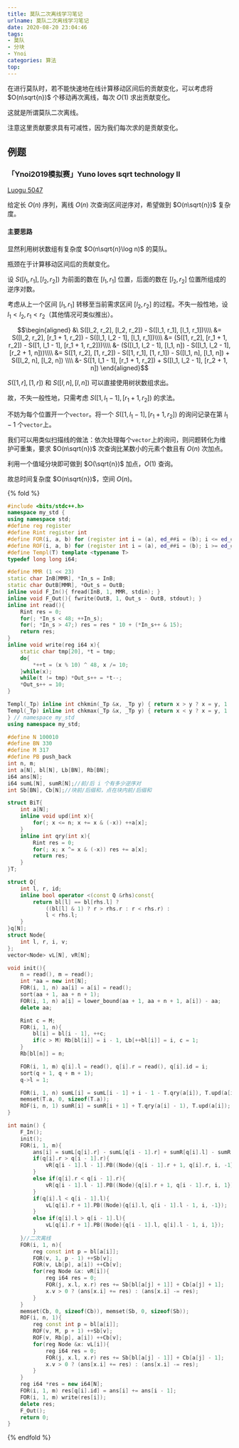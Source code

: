 ```yaml
---
title: 莫队二次离线学习笔记
urlname: 莫队二次离线学习笔记
date: 2020-08-20 23:04:46
tags:
- 莫队
- 分块
- Ynoi
categories: 算法
top:
---
```


在进行莫队时，若不能快速地在线计算移动区间后的贡献变化，可以考虑将 $O(n\sqrt{n})$ 个移动再次离线，每次 $O(1)$ 求出贡献变化。

这就是所谓莫队二次离线。

注意这里贡献要求具有可减性，因为我们每次求的是贡献变化。

<!-- more -->

## 例题

### 「Ynoi2019模拟赛」Yuno loves sqrt technology II

[Luogu 5047](https://www.luogu.com.cn/problem/P5047)

给定长 $O(n)$ 序列，离线 $O(n)$ 次查询区间逆序对，希望做到 $O(n\sqrt{n})$ 复杂度。

#### 主要思路

显然利用树状数组有复杂度 $O(n\sqrt{n}\log n)$ 的莫队。

瓶颈在于计算移动区间后的贡献变化。

设 $S([l_1, r_1], [l_2, r_2])$ 为前面的数在 $[l_1, r_1]$ 位置，后面的数在 $[l_2, r_2]$ 位置所组成的逆序对数。

考虑从上一个区间 $[l_1, r_1]$ 转移至当前需求区间 $[l_2, r_2]$ 的过程。不失一般性地，设 $l_1 < l_2, r_1 < r_2$（其他情况可类似推出）。

$$\begin{aligned}
  &\ S([l_2, r_2], [l_2, r_2]) - S([l_1, r_1], [l_1, r_1])\\\\
  &= S([l_2, r_2], [r_1 + 1, r_2]) - S([l_1, l_2 - 1], [l_1, r_1])\\\\
  &= (S([1, r_2], [r_1 + 1, r_2]) - S([1, l_1 - 1], [r_1 + 1, r_2]))\\\\
  &- (S([l_1, l_2 - 1], [l_1, n]) - S([l_1, l_2 - 1], [r_2 + 1, n]))\\\\
  &= S([1, r_2], [1, r_2]) - S([1, r_1], [1, r_1]) - S([l_1, n], [l_1, n]) + S([l_2, n], [l_2, n]) \\\\
  &- S([1, l_1 - 1], [r_1 + 1, r_2]) + S([l_1, l_2 - 1], [r_2 + 1, n])
\end{aligned}$$

$S([1, r], [1, r])$ 和 $S([l, n], [l, n])$ 可以直接使用树状数组求出。

故，不失一般性地，只需考虑 $S([1, l_1 - 1], [r_1 + 1, r_2])$ 的求法。

不妨为每个位置开一个`vector`。将一个 $S([1, l_1 - 1], [r_1 + 1, r_2])$ 的询问记录在第 $l_1 - 1$ 个`vector`上。

我们可以用类似扫描线的做法：依次处理每个`vector`上的询问，则问题转化为维护可重集，要求 $O(n\sqrt{n})$ 次查询比某数小的元素个数且有 $O(n)$ 次加点。

利用一个值域分块即可做到 $O(\sqrt{n})$ 加点，$O(1)$ 查询。

故总时间复杂度 $O(n\sqrt{n})$，空间 $O(n)$。

{% fold %}
```cpp
#include <bits/stdc++.h>
namespace my_std {
using namespace std;
#define reg register
#define Rint register int
#define FOR(i, a, b) for (register int i = (a), ed_##i = (b); i <= ed_##i; ++i)
#define ROF(i, a, b) for (register int i = (a), ed_##i = (b); i >= ed_##i; --i)
#define Templ(T) template <typename T>
typedef long long i64;

#define MMR (1 << 23)
static char InB[MMR], *In_s = InB;
static char OutB[MMR], *Out_s = OutB;
inline void F_In(){ fread(InB, 1, MMR, stdin); }
inline void F_Out(){ fwrite(OutB, 1, Out_s - OutB, stdout); }
inline int read(){
    Rint res = 0;
    for(; *In_s < 48; ++In_s);
    for(; *In_s > 47;) res = res * 10 + (*In_s++ & 15);
    return res;
}
inline void write(reg i64 x){
    static char tmp[20], *t = tmp;
    do{
        *++t = (x % 10) ^ 48, x /= 10;
    }while(x);
    while(t != tmp) *Out_s++ = *t--;
    *Out_s++ = 10;
}

Templ(_Tp) inline int chkmin(_Tp &x, _Tp y) { return x > y ? x = y, 1 : 0; }
Templ(_Tp) inline int chkmax(_Tp &x, _Tp y) { return x < y ? x = y, 1 : 0; }
} // namespace my_std
using namespace my_std;

#define N 100010
#define BN 330
#define M 317
#define PB push_back
int n, m;
int a[N], bl[N], Lb[BN], Rb[BN];
i64 ans[N];
i64 sumL[N], sumR[N];//前/后 i 个有多少逆序对
int Sb[BN], Cb[N];//块前/后缀和，点在块内前/后缀和

struct BiT{
    int a[N];
    inline void upd(int x){
        for(; x <= n; x += x & (-x)) ++a[x];
    }
    inline int qry(int x){
        Rint res = 0;
        for(; x; x ^= x & (-x)) res += a[x];
        return res;
    }
}T;

struct Q{
    int l, r, id;
    inline bool operator <(const Q &rhs)const{
        return bl[l] == bl[rhs.l] ? 
            ((bl[l] & 1) ? r > rhs.r : r < rhs.r) : 
            l < rhs.l;
    }
}q[N];
struct Node{
    int l, r, i, v;
};
vector<Node> vL[N], vR[N];

void init(){
    n = read(), m = read();
    int *aa = new int[N];
    FOR(i, 1, n) aa[i] = a[i] = read();
    sort(aa + 1, aa + n + 1);
    FOR(i, 1, n) a[i] = lower_bound(aa + 1, aa + n + 1, a[i]) - aa;
    delete aa;

    Rint c = M;
    FOR(i, 1, n){
        bl[i] = bl[i - 1], ++c;
        if(c > M) Rb[bl[i]] = i - 1, Lb[++bl[i]] = i, c = 1;
    }
    Rb[bl[n]] = n;

    FOR(i, 1, m) q[i].l = read(), q[i].r = read(), q[i].id = i;
    sort(q + 1, q + m + 1);
    q->l = 1;

    FOR(i, 1, n) sumL[i] = sumL[i - 1] + i - 1 - T.qry(a[i]), T.upd(a[i]);
    memset(T.a, 0, sizeof(T.a));
    ROF(i, n, 1) sumR[i] = sumR[i + 1] + T.qry(a[i] - 1), T.upd(a[i]);
}

int main() {
    F_In();
    init();
    FOR(i, 1, m){
        ans[i] = sumL[q[i].r] - sumL[q[i - 1].r] + sumR[q[i].l] - sumR[q[i - 1].l];
        if(q[i].r > q[i - 1].r){
            vR[q[i - 1].l - 1].PB((Node){q[i - 1].r + 1, q[i].r, i, -1});
        }
        else if(q[i].r < q[i - 1].r){
            vR[q[i - 1].l - 1].PB((Node){q[i].r + 1, q[i - 1].r, i, 1});
        }
        if(q[i].l < q[i - 1].l){
            vL[q[i].r + 1].PB((Node){q[i].l, q[i - 1].l - 1, i, -1});
        }
        else if(q[i].l > q[i - 1].l){
            vL[q[i].r + 1].PB((Node){q[i - 1].l, q[i].l - 1, i, 1});
        }
    }//二次离线
    FOR(i, 1, n){
        reg const int p = bl[a[i]];
        FOR(v, 1, p - 1) ++Sb[v];
        FOR(v, Lb[p], a[i]) ++Cb[v];
        for(reg Node &x: vR[i]){
            reg i64 res = 0;
            FOR(j, x.l, x.r) res += Sb[bl[a[j] + 1]] + Cb[a[j] + 1];
            x.v > 0 ? (ans[x.i] += res) : (ans[x.i] -= res);
        }
    }
    memset(Cb, 0, sizeof(Cb)), memset(Sb, 0, sizeof(Sb));
    ROF(i, n, 1){
        reg const int p = bl[a[i]];
        ROF(v, M, p + 1) ++Sb[v];
        ROF(v, Rb[p], a[i]) ++Cb[v];
        for(reg Node &x: vL[i]){
            reg i64 res = 0;
            FOR(j, x.l, x.r) res += Sb[bl[a[j] - 1]] + Cb[a[j] - 1];
            x.v > 0 ? (ans[x.i] += res) : (ans[x.i] -= res);
        }
    }
    reg i64 *res = new i64[N];
    FOR(i, 1, m) res[q[i].id] = ans[i] += ans[i - 1];
    FOR(i, 1, m) write(res[i]);
    delete res;
    F_Out();
    return 0;
}
```
{% endfold %}